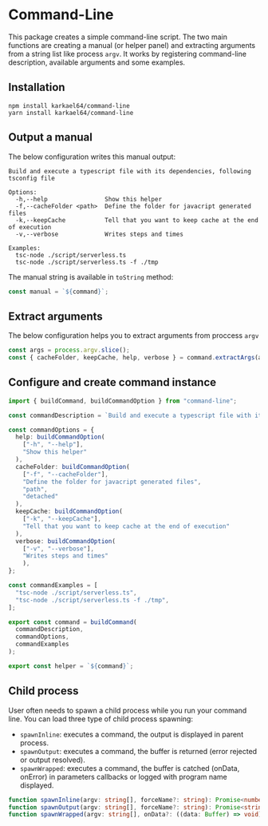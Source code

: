 # Command-Line

This package creates a simple command-line script. The two main functions are creating a manual (or helper panel) and extracting arguments from a string list like process `argv`. It works by registering command-line description, available arguments and some examples.

## Installation

```
npm install karkael64/command-line
yarn install karkael64/command-line
```

## Output a manual

The below configuration writes this manual output:

```
Build and execute a typescript file with its dependencies, following tsconfig file

Options:
  -h,--help                Show this helper
  -f,--cacheFolder <path>  Define the folder for javacript generated files
  -k,--keepCache           Tell that you want to keep cache at the end of execution
  -v,--verbose             Writes steps and times

Examples:
  tsc-node ./script/serverless.ts
  tsc-node ./script/serverless.ts -f ./tmp
```

The manual string is available in `toString` method:

```ts
const manual = `${command}`;
```

## Extract arguments

The below configuration helps you to extract arguments from proccess `argv`

```ts
const args = process.argv.slice();
const { cacheFolder, keepCache, help, verbose } = command.extractArgs(args);
```

## Configure and create command instance

```ts
import { buildCommand, buildCommandOption } from "command-line";

const commandDescription = `Build and execute a typescript file with its dependencies`;

const commandOptions = {
  help: buildCommandOption(
    ["-h", "--help"],
    "Show this helper"
  ),
  cacheFolder: buildCommandOption(
    ["-f", "--cacheFolder"],
    "Define the folder for javacript generated files",
    "path",
    "detached"
  ),
  keepCache: buildCommandOption(
    ["-k", "--keepCache"],
    "Tell that you want to keep cache at the end of execution"
  ),
  verbose: buildCommandOption(
    ["-v", "--verbose"],
    "Writes steps and times"
    ),
};

const commandExamples = [
  "tsc-node ./script/serverless.ts",
  "tsc-node ./script/serverless.ts -f ./tmp",
];

export const command = buildCommand(
  commandDescription,
  commandOptions,
  commandExamples
);

export const helper = `${command}`;
```

## Child process

User often needs to spawn a child process while you run your command line. You can load three type of child process spawning:

* `spawnInline`: executes a command, the output is displayed in parent process.
* `spawnOutput`: executes a command, the buffer is returned (error rejected or output resolved).
* `spawnWrapped`: executes a command, the buffer is catched (onData, onError) in parameters callbacks or logged with program name displayed.

```ts
function spawnInline(argv: string[], forceName?: string): Promise<number>;
function spawnOutput(argv: string[], forceName?: string): Promise<string>;
function spawnWrapped(argv: string[], onData?: ((data: Buffer) => void), onError?: ((error: Buffer) => void)): Promise<number>;
```